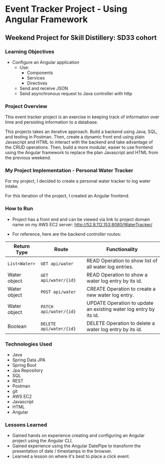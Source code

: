 # Event Tracker Project - Using Angular Framework

## Weekend Project for Skill Distillery: SD33 cohort

### Learning Objectives

* Configure an Angular application
  * Use:
       * Components
       * Services
       * Directives
  * Send and receive JSON
  * Send asynchronous request to Java controller with http

### Project Overview

  This event tracker project is an exercise in keeping track of information over time and persisting information to a database.

  This projects takes an iterative approach. Build a backend using Java, SQL, and testing in Postman. Then, create a dynamic front end
  using plain Javascript and HTML to interact with the backend and take advantage of the CRUD operations. Then, build a more modular, easier to
  use frontend using the Angular framework to replace the plan Javascript and HTML from the previous weekend.

### My Project Implementation - Personal Water Tracker

   For my project, I decided to create a personal water tracker to log water intake.

   For this iteration of the project, I created an Angular frontend.

### How to Run
   * Project has a front end and can be viewed via link to project domain name on my AWS EC2 server: http://52.8.112.153:8080/WaterTracker/

   * For reference, here are the backend controller routes:

   | Return Type     | Route          | Functionality    |
   |-----------------|-----------------|-----------------|
   | `List<Water>` | `GET api/water` | READ Operation to show list of all water log entries.  |
   | Water object    | `GET api/water/{id}`  | READ Operation to show a water log entry by its id.  |
   | Water object     | `POST api/water`  | CREATE Operation to create a new water log entry.  |
   | Water object     | `PATCH api/water/{id}`   | UPDATE Operation to update an existing water log entry by its id.  |
   | Boolean     | `DELETE api/water/{id}`   | DELETE Operation to delete a water log entry by its id.  |


### Technologies Used
   * Java
   * Spring Data JPA
   * Spring Boot
   * Jpa Repository
   * SQL
   * REST
   * Postman
   * git
   * AWS EC2
   * Javascript
   * HTML
   * Angular

### Lessons Learned
   * Gained hands on experience creating and configuring an Angular project using the Angular CLI.
   * Gained experience using the Angular DatePipe to transform the presentation of date / timestamps in the browser.
   * Learned a lesson on where it's best to place a click event.
